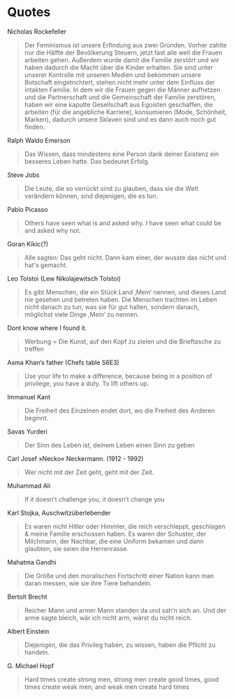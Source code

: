 # Quotes

Nicholas Rockefeller
> Der Feminismus ist unsere Erfindung aus zwei Gründen. Vorher zahlte nur die Hälfte der Bevölkerung Steuern, jetzt fast alle weil die Frauen arbeiten gehen. Außerdem wurde damit die Familie zerstört und wir haben dadurch die Macht über die Kinder erhalten. Sie sind unter unserer Kontrolle mit unseren Medien und bekommen unsere Botschaft eingetrichtert, stehen nicht mehr unter dem Einfluss der intakten Familie. In dem wir die Frauen gegen die Männer aufhetzen und die Partnerschaft und die Gemeinschaft der Familie zerstören, haben wir eine kaputte Gesellschaft aus Egoisten geschaffen, die arbeiten (für die angebliche Karriere), konsumieren (Mode, Schönheit, Marken), dadurch unsere Sklaven sind und es dann auch noch gut finden.

Ralph Waldo Emerson
> Das Wissen, dass mindestens eine Person dank deiner Existenz ein besseres Leben hatte. Das bedeutet Erfolg.

Steve Jobs
> Die Leute, die so verrückt sind zu glauben, dass sie die Welt verändern können, sind diejenigen, die es tun.

Pablo Picasso

> Others have seen what is and asked why. I have seen what could be and asked why not.

Goran Kikic(?)

> Alle sagten: Das geht nicht. Dann kam einer, der wusste das nicht und hat's gemacht.

Leo Tolstoi (Lew Nikolajewitsch Tolstoi)

> Es gibt Menschen, die ein Stück Land ‚Mein‘ nennen, und dieses Land nie gesehen und betreten haben. Die Menschen trachten im Leben nicht danach zu tun, was sie für gut halten, sondern danach, möglichst viele Dinge ‚Mein‘ zu nennen.

Dont know where I found it.

> Werbung = Die Kunst, auf den Kopf zu zielen und die Brieftasche zu treffen

Asma Khan‘s father (Chefs table S6E3)

> Use your life to make a difference, because being in a position of privilege, you have a duty. To lift others up.

Immanuel Kant

> Die Freiheit des Einzelnen endet dort, wo die Freiheit des Anderen beginnt.

Savas Yurderi

> Der Sinn des Leben ist, deinem Leben einen Sinn zu geben

Carl Josef »Necko« Neckermann. (1912 - 1992)

> Wer nicht mit der Zeit geht, geht mit der Zeit.

Muhammad Ali

> If it doesn’t challenge you, it doesn’t change you

Karl Stojka, Auschwitzüberlebender

> Es waren nicht Hitler oder Himmler, die mich verschleppt, geschlagen & meine Familie erschossen haben. Es waren der Schuster, der Milchmann, der Nachbar, die eine Uniform bekamen und dann glaubten, sie seien die Herrenrasse.

Mahatma Gandhi

> Die Größe und den moralischen Fortschritt einer Nation kann man daran messen, wie sie ihre Tiere behandeln.

Bertolt Brecht 

> Reicher Mann und armer Mann standen da und sah’n sich an. Und der arme sagte bleich, wär ich nicht arm, wärst du nicht reich.

Albert Einstein

> Diejenigen, die das Privileg haben, zu wissen, haben die Pflicht zu handeln.

G. Michael Hopf

>Hard times create strong men, strong men create good times, good times create weak men, and weak men create hard times